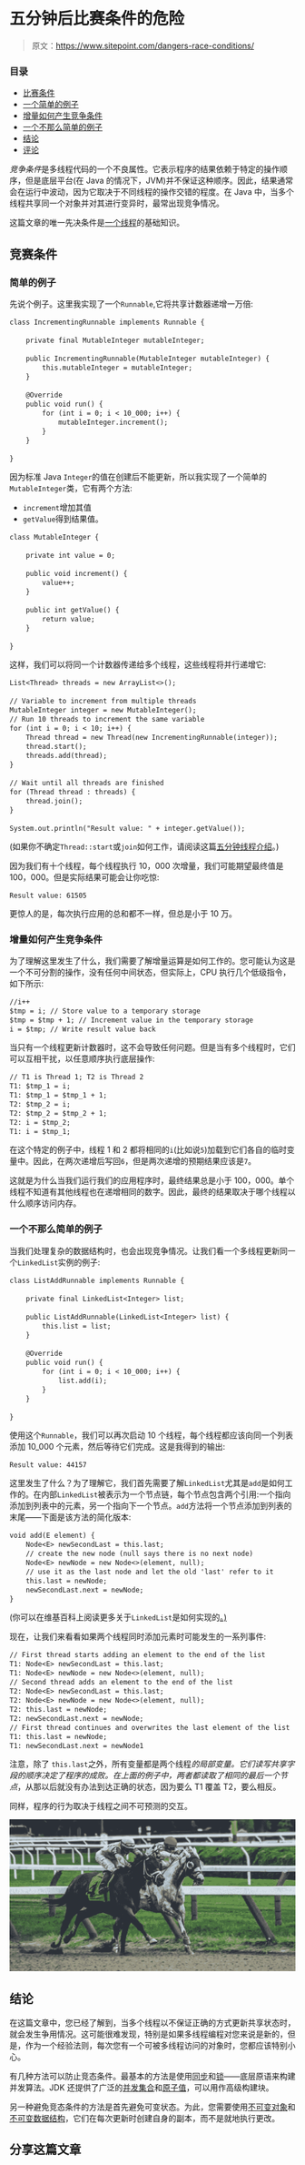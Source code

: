 # 五分钟后比赛条件的危险

> 原文：<https://www.sitepoint.com/dangers-race-conditions/>

### 目录 

*   [比赛条件](#raceconditions)
*   [一个简单的例子](#asimpleexample)
*   [增量如何产生竞争条件](#howincrementcreatesaracecondition)
*   [一个不那么简单的例子](#anotsosimpleexample)
*   [结论](#conclusions)
*   [评论](#comments)

*竞争条件*是多线程代码的一个不良属性。它表示程序的结果依赖于特定的操作顺序，但是底层平台(在 Java 的情况下，JVM)并不保证这种顺序。因此，结果通常会在运行中波动，因为它取决于不同线程的操作交错的程度。在 Java 中，当多个线程共享同一个对象并对其进行变异时，最常出现竞争情况。

这篇文章的唯一先决条件是[一个线程](https://www.sitepoint.com/java-thread-class-tutorial)的基础知识。

## 竞赛条件

### 简单的例子

先说个例子。这里我实现了一个`Runnable`,它将共享计数器递增一万倍:

```
class IncrementingRunnable implements Runnable {

    private final MutableInteger mutableInteger;

    public IncrementingRunnable(MutableInteger mutableInteger) {
        this.mutableInteger = mutableInteger;
    }

    @Override
    public void run() {
        for (int i = 0; i < 10_000; i++) {
            mutableInteger.increment();
        }
    }

} 
```

因为标准 Java `Integer`的值在创建后不能更新，所以我实现了一个简单的`MutableInteger`类，它有两个方法:

*   `increment`增加其值
*   `getValue`得到结果值。

```
class MutableInteger {

    private int value = 0;

    public void increment() {
        value++;
    }

    public int getValue() {
        return value;
    }

} 
```

这样，我们可以将同一个计数器传递给多个线程，这些线程将并行递增它:

```
List<Thread> threads = new ArrayList<>();

// Variable to increment from multiple threads
MutableInteger integer = new MutableInteger();
// Run 10 threads to increment the same variable
for (int i = 0; i < 10; i++) {
    Thread thread = new Thread(new IncrementingRunnable(integer));
    thread.start();
    threads.add(thread);
}

// Wait until all threads are finished
for (Thread thread : threads) {
    thread.join();
}

System.out.println("Result value: " + integer.getValue()); 
```

(如果你不确定`Thread::start`或`join`如何工作，请阅读这篇[五分钟线程介绍](https://www.sitepoint.com/java-thread-class-tutorial)。)

因为我们有十个线程，每个线程执行 10，000 次增量，我们可能期望最终值是 100，000。但是实际结果可能会让你吃惊:

```
Result value: 61505 
```

更惊人的是，每次执行应用的总和都不一样，但总是小于 10 万。

### 增量如何产生竞争条件

为了理解这里发生了什么，我们需要了解增量运算是如何工作的。您可能认为这是一个不可分割的操作，没有任何中间状态，但实际上，CPU 执行几个低级指令，如下所示:

```
//i++
$tmp = i; // Store value to a temporary storage
$tmp = $tmp + 1; // Increment value in the temporary storage
i = $tmp; // Write result value back 
```

当只有一个线程更新计数器时，这不会导致任何问题。但是当有多个线程时，它们可以互相干扰，以任意顺序执行底层操作:

```
// T1 is Thread 1; T2 is Thread 2
T1: $tmp_1 = i;
T1: $tmp_1 = $tmp_1 + 1;
T2: $tmp_2 = i;
T2: $tmp_2 = $tmp_2 + 1;
T2: i = $tmp_2;
T1: i = $tmp_1; 
```

在这个特定的例子中，线程 1 和 2 都将相同的`i`(比如说`5`)加载到它们各自的临时变量中。因此，在两次递增后写回`6`，但是两次递增的预期结果应该是`7`。

这就是为什么当我们运行我们的应用程序时，最终结果总是小于 100，000。单个线程不知道有其他线程也在递增相同的数字。因此，最终的结果取决于哪个线程以什么顺序访问内存。

### 一个不那么简单的例子

当我们处理复杂的数据结构时，也会出现竞争情况。让我们看一个多线程更新同一个`LinkedList`实例的例子:

```
class ListAddRunnable implements Runnable {

    private final LinkedList<Integer> list;

    public ListAddRunnable(LinkedList<Integer> list) {
        this.list = list;
    }

    @Override
    public void run() {
        for (int i = 0; i < 10_000; i++) {
            list.add(i);
        }
    }

} 
```

使用这个`Runnable`，我们可以再次启动 10 个线程，每个线程都应该向同一个列表添加 10_000 个元素，然后等待它们完成。这是我得到的输出:

```
Result value: 44157 
```

这里发生了什么？为了理解它，我们首先需要了解`LinkedList`尤其是`add`是如何工作的。在内部`LinkedList`被表示为一个节点链，每个节点包含两个引用:一个指向添加到列表中的元素，另一个指向下一个节点。`add`方法将一个节点添加到列表的末尾——下面是该方法的简化版本:

```
void add(E element) {
    Node<E> newSecondLast = this.last;
    // create the new node (null says there is no next node)
    Node<E> newNode = new Node<>(element, null);
    // use it as the last node and let the old 'last' refer to it
    this.last = newNode;
    newSecondLast.next = newNode;
} 
```

(你可以在维基百科上阅读更多关于`LinkedList`是如何实现的[。)](https://en.wikipedia.org/wiki/Linked_list)

现在，让我们来看看如果两个线程同时添加元素时可能发生的一系列事件:

```
// First thread starts adding an element to the end of the list
T1: Node<E> newSecondLast = this.last;
T1: Node<E> newNode = new Node<>(element, null);
// Second thread adds an element to the end of the list
T2: Node<E> newSecondLast = this.last;
T2: Node<E> newNode = new Node<>(element, null);
T2: this.last = newNode;
T2: newSecondLast.next = newNode;
// First thread continues and overwrites the last element of the list
T1: this.last = newNode;
T1: newSecondLast.next = newNode1 
```

注意，除了 `this.last`之外，所有变量都是两个线程*的局部变量。它们读写共享字段的顺序决定了程序的成败。在上面的例子中，两者都读取了相同的最后一个节点*，从那以后就没有办法到达正确的状态，因为要么 T1 覆盖 T2，要么相反。

同样，程序的行为取决于线程之间不可预测的交互。

![Race Condition on Horse](img/2202b43a90ebd59a27d3d2d0e1fb8ce3.png)

## 结论

在这篇文章中，您已经了解到，当多个线程以不保证正确的方式更新共享状态时，就会发生争用情况。这可能很难发现，特别是如果多线程编程对您来说是新的，但是，作为一个经验法则，每次您有一个可被多线程访问的对象时，您都应该特别小心。

有几种方法可以防止竞态条件。最基本的方法是使用[同步](https://docs.oracle.com/javase/tutorial/essential/concurrency/locksync.html)和[锁](https://docs.oracle.com/javase/tutorial/essential/concurrency/newlocks.html)——底层原语来构建并发算法。JDK 还提供了广泛的[并发集合](https://docs.oracle.com/javase/tutorial/essential/concurrency/collections.html)和[原子值](https://docs.oracle.com/javase/tutorial/essential/concurrency/atomicvars.html)，可以用作高级构建块。

另一种避免竞态条件的方法是首先避免可变状态。为此，您需要使用[不可变对象](https://docs.oracle.com/javase/tutorial/essential/concurrency/immutable.html)和[不可变数据结构](https://en.wikipedia.org/wiki/Persistent_data_structure)，它们在每次更新时创建自身的副本，而不是就地执行更改。

## 分享这篇文章